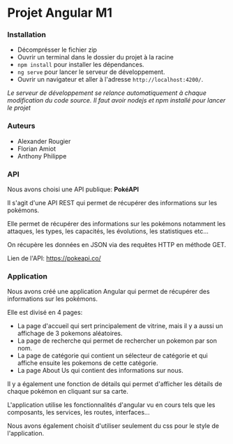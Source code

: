 # Projet Angular M1

### Installation
- Décomprésser le fichier zip
- Ouvrir un terminal dans le dossier du projet à la racine
- `npm install` pour installer les dépendances.
- `ng serve` pour lancer le serveur de développement.
- Ouvrir un navigateur et aller à l'adresse `http://localhost:4200/`.

*Le serveur de développement se relance automatiquement à chaque modification du code source.
Il faut avoir nodejs et npm installé pour lancer le projet*

### Auteurs

- Alexander Rougier
- Florian Amiot
- Anthony Philippe

### API

Nous avons choisi une API publique: **PokéAPI**

Il s'agit d'une API REST qui permet de récupérer des informations sur les pokémons.

Elle permet de récupérer des informations sur les pokémons notamment les attaques, les types, les capacités, les évolutions, les statistiques etc...

On récupère les données en JSON via des requêtes HTTP en méthode GET.

Lien de l'API: https://pokeapi.co/

### Application

Nous avons créé une application Angular qui permet de récupérer des informations sur les pokémons.

Elle est divisé en 4 pages:

- La page d'accueil qui sert principalement de vitrine, mais il y a aussi un affichage de 3 pokemons aléatoires.
- La page de recherche qui permet de rechercher un pokemon par son nom.
- La page de catégorie qui contient un sélecteur de catégorie et qui affiche ensuite les pokemons de cette catégorie.
- La page About Us qui contient des informations sur nous.

Il y a également une fonction de détails qui permet d'afficher les détails de chaque pokémon en cliquant sur sa carte.

L'application utilise les fonctionnalités d'angular vu en cours tels que les composants, les services, les routes, interfaces...

Nous avons également choisit d'utiliser seulement du css pour le style de l'application.